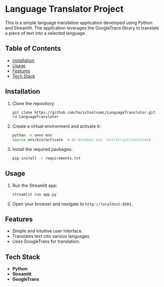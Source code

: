 # Language Translator Project

This is a simple language translation application developed using Python and Streamlit. The application leverages the GoogleTrans library to translate a piece of text into a selected language.

## Table of Contents

- [Installation](#installation)
- [Usage](#usage)
- [Features](#features)
- [Tech Stack](#tech-stack)

## Installation

1. Clone the repository:
    ```bash
    git clone https://github.com/harichselvamc/LanguageTranslator.git
    cd LanguageTranslator
    ```

2. Create a virtual environment and activate it:
    ```bash
    python -m venv env
    source env/bin/activate  # On Windows use `env\Scripts\activate`
    ```

3. Install the required packages:
    ```bash
    pip install -r requirements.txt
    ```

## Usage

1. Run the Streamlit app:
    ```bash
    streamlit run app.py
    ```

2. Open your browser and navigate to `http://localhost:8501`.

## Features

- Simple and intuitive user interface.
- Translates text into various languages.
- Uses GoogleTrans for translation.

## Tech Stack

- **Python**
- **Streamlit**
- **GoogleTrans**


